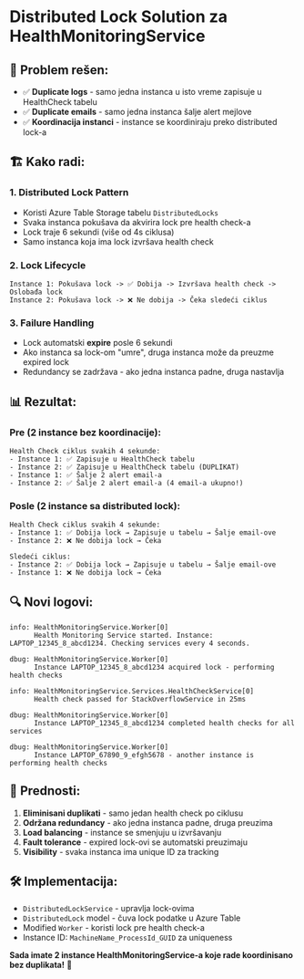 # Distributed Lock Solution za HealthMonitoringService

## 🔧 Problem rešen:
- ✅ **Duplicate logs** - samo jedna instanca u isto vreme zapisuje u HealthCheck tabelu
- ✅ **Duplicate emails** - samo jedna instanca šalje alert mejlove
- ✅ **Koordinacija instanci** - instance se koordiniraju preko distributed lock-a

## 🏗️ Kako radi:

### 1. Distributed Lock Pattern
- Koristi Azure Table Storage tabelu `DistributedLocks`
- Svaka instanca pokušava da akvirira lock pre health check-a
- Lock traje 6 sekundi (više od 4s ciklusa)
- Samo instanca koja ima lock izvršava health check

### 2. Lock Lifecycle
```
Instance 1: Pokušava lock -> ✅ Dobija -> Izvršava health check -> Oslobađa lock
Instance 2: Pokušava lock -> ❌ Ne dobija -> Čeka sledeći ciklus
```

### 3. Failure Handling
- Lock automatski **expire** posle 6 sekundi
- Ako instanca sa lock-om "umre", druga instanca može da preuzme expired lock
- Redundancy se zadržava - ako jedna instanca padne, druga nastavlja

## 📊 Rezultat:

### Pre (2 instance bez koordinacije):
```
Health Check ciklus svakih 4 sekunde:
- Instance 1: ✅ Zapisuje u HealthCheck tabelu
- Instance 2: ✅ Zapisuje u HealthCheck tabelu (DUPLIKAT)
- Instance 1: ✅ Šalje 2 alert email-a  
- Instance 2: ✅ Šalje 2 alert email-a (4 email-a ukupno!)
```

### Posle (2 instance sa distributed lock):
```
Health Check ciklus svakih 4 sekunde:
- Instance 1: ✅ Dobija lock → Zapisuje u tabelu → Šalje email-ove
- Instance 2: ❌ Ne dobija lock → Čeka

Sledeći ciklus:
- Instance 2: ✅ Dobija lock → Zapisuje u tabelu → Šalje email-ove  
- Instance 1: ❌ Ne dobija lock → Čeka
```

## 🔍 Novi logovi:
```
info: HealthMonitoringService.Worker[0]
      Health Monitoring Service started. Instance: LAPTOP_12345_8_abcd1234. Checking services every 4 seconds.

dbug: HealthMonitoringService.Worker[0]
      Instance LAPTOP_12345_8_abcd1234 acquired lock - performing health checks

info: HealthMonitoringService.Services.HealthCheckService[0]
      Health check passed for StackOverflowService in 25ms

dbug: HealthMonitoringService.Worker[0]
      Instance LAPTOP_12345_8_abcd1234 completed health checks for all services

dbug: HealthMonitoringService.Worker[0]
      Instance LAPTOP_67890_9_efgh5678 - another instance is performing health checks
```

## 🚀 Prednosti:

1. **Eliminisani duplikati** - samo jedan health check po ciklusu
2. **Održana redundancy** - ako jedna instanca padne, druga preuzima
3. **Load balancing** - instance se smenjuju u izvršavanju
4. **Fault tolerance** - expired lock-ovi se automatski preuzimaju
5. **Visibility** - svaka instanca ima unique ID za tracking

## 🛠️ Implementacija:

- `DistributedLockService` - upravlja lock-ovima
- `DistributedLock` model - čuva lock podatke u Azure Table
- Modified `Worker` - koristi lock pre health check-a
- Instance ID: `MachineName_ProcessId_GUID` za uniqueness

**Sada imate 2 instance HealthMonitoringService-a koje rade koordinisano bez duplikata!** 🎉
